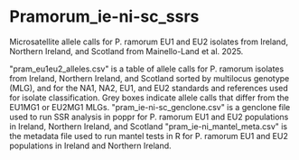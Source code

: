 # Pramorum_ie-ni-sc_ssrs
Microsatellite allele calls for P. ramorum EU1 and EU2 isolates from Ireland, Northern Ireland, and Scotland from Mainello-Land et al. 2025.

"pram_eu1eu2_alleles.csv" is a table of allele calls for P. ramorum isolates from Ireland, Northern Ireland, and Scotland sorted by multilocus genotype (MLG), and for the NA1, NA2, EU1, and EU2 standards and references used for isolate classification. Grey boxes indicate allele calls that differ from the EU1MG1 or EU2MG1 MLGs. 
"pram_ie-ni-sc_genclone.csv" is a genclone file used to run SSR analysis in poppr for P. ramorum EU1 and EU2 populations in Ireland, Northern Ireland, and Scotland
"pram_ie-ni_mantel_meta.csv" is the metadata file used to run mantel tests in R for P. ramorum EU1 and EU2 populations in Ireland and Northern Ireland. 
